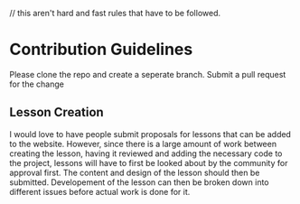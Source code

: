 // this aren't hard and fast rules that have to be followed.

# Contribution Guidelines

Please clone the repo and create a seperate branch. Submit a pull request for the change

## Lesson Creation

I would love to have people submit proposals for lessons that can be added to the website. However, since there is a large amount of work between creating the lesson, having it reviewed and adding the necessary code to the project, lessons will have to first be looked about by the community for approval first. The content and design of the lesson should then be submitted. Developement of the lesson can then be broken down into different issues before actual work is done for it.


